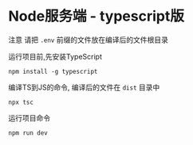 # Node服务端 - typescript版

注意 请把 `.env` 前缀的文件放在编译后的文件根目录

运行项目前,先安装TypeScript

    npm install -g typescript


编译TS到JS的命令, 编译后的文件在 `dist` 目录中

    npx tsc

运行项目命令

    npm run dev